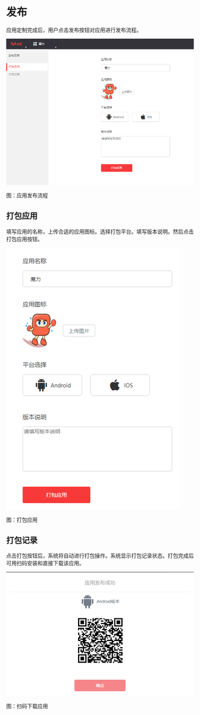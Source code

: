 # 发布

应用定制完成后，用户点击发布按钮对应用进行发布流程。

![](/articles/moli/2-/images/image35.png)

 
图：应用发布流程

## 打包应用

填写应用的名称，上传合适的应用图标。选择打包平台。填写版本说明。然后点击打包应用按钮。

![](/articles/moli/2-/images/image36.png)

 
图：打包应用

## 打包记录

点击打包按钮后，系统将自动进行打包操作。系统显示打包记录状态。打包完成后可用扫码安装和直接下载该应用。

![](/articles/moli/2-/images/image37.png)

 
图：扫码下载应用

